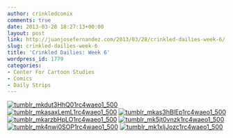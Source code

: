 ```yaml
---
author: crinkledcomix
comments: true
date: 2013-03-28 18:27:13+00:00
layout: post
link: http://juanjosefernandez.com/2013/03/28/crinkled-dailies-week-6/
slug: crinkled-dailies-week-6
title: 'Crinkled Dailies: Week 6'
wordpress_id: 1779
categories:
- Center For Cartoon Studies
- Comics
- Daily Strips
---
```


[![tumblr_mkdut3HhQ01rc4waeo1_500](http://fernandezjuanjose.files.wordpress.com/2013/03/tumblr_mkdut3hhq01rc4waeo1_500.gif)](http://fernandezjuanjose.files.wordpress.com/2013/03/tumblr_mkdut3hhq01rc4waeo1_500.gif) [![tumblr_mkasaxLemL1rc4waeo1_500](http://fernandezjuanjose.files.wordpress.com/2013/03/tumblr_mkasaxleml1rc4waeo1_500.gif)](http://fernandezjuanjose.files.wordpress.com/2013/03/tumblr_mkasaxleml1rc4waeo1_500.gif) [![tumblr_mkas3hBlEp1rc4waeo1_500](http://fernandezjuanjose.files.wordpress.com/2013/03/tumblr_mkas3hblep1rc4waeo1_500.gif)](http://fernandezjuanjose.files.wordpress.com/2013/03/tumblr_mkas3hblep1rc4waeo1_500.gif) [![tumblr_mkarzbHpLO1rc4waeo1_500](http://fernandezjuanjose.files.wordpress.com/2013/03/tumblr_mkarzbhplo1rc4waeo1_500.gif)](http://fernandezjuanjose.files.wordpress.com/2013/03/tumblr_mkarzbhplo1rc4waeo1_500.gif) [![tumblr_mk5jt0vnzk1rc4waeo1_500](http://fernandezjuanjose.files.wordpress.com/2013/03/tumblr_mk5jt0vnzk1rc4waeo1_500.gif)](http://fernandezjuanjose.files.wordpress.com/2013/03/tumblr_mk5jt0vnzk1rc4waeo1_500.gif) [![tumblr_mk4nwi0SOP1rc4waeo1_500](http://fernandezjuanjose.files.wordpress.com/2013/03/tumblr_mk4nwi0sop1rc4waeo1_500.gif)](http://fernandezjuanjose.files.wordpress.com/2013/03/tumblr_mk4nwi0sop1rc4waeo1_500.gif) [![tumblr_mk1xljJozc1rc4waeo1_500](http://fernandezjuanjose.files.wordpress.com/2013/03/tumblr_mk1xljjozc1rc4waeo1_500.gif)](http://fernandezjuanjose.files.wordpress.com/2013/03/tumblr_mk1xljjozc1rc4waeo1_500.gif)
